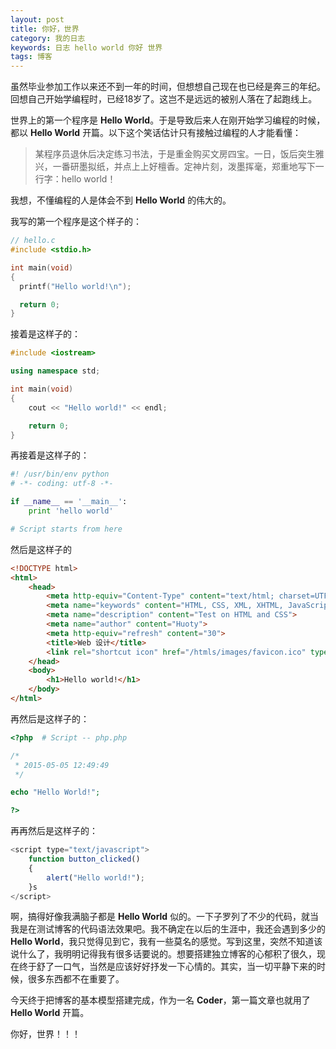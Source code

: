 ```yaml
---
layout: post
title: 你好，世界
category: 我的日志
keywords: 日志 hello world 你好 世界
tags: 博客
---
```


虽然毕业参加工作以来还不到一年的时间，但想想自己现在也已经是奔三的年纪。回想自己开始学编程时，已经18岁了。这岂不是远远的被别人落在了起跑线上。

世界上的第一个程序是 **Hello World**。于是导致后来人在刚开始学习编程的时候，都以 **Hello World** 开篇。以下这个笑话估计只有接触过编程的人才能看懂：

> 某程序员退休后决定练习书法，于是重金购买文房四宝。一日，饭后突生雅兴，一番研墨拟纸，并点上上好檀香。定神片刻，泼墨挥毫，郑重地写下一行字：hello world！

我想，不懂编程的人是体会不到 **Hello World** 的伟大的。

我写的第一个程序是这个样子的：

```cpp
// hello.c
#include <stdio.h>

int main(void)
{
  printf("Hello world!\n");

  return 0;
}
```

接着是这样子的：

```cpp
#include <iostream>

using namespace std;

int main(void)
{
    cout << "Hello world!" << endl;

    return 0;
}
```

再接着是这样子的：

```python
#! /usr/bin/env python
# -*- coding: utf-8 -*-

if __name__ == '__main__':
    print 'hello world'

# Script starts from here
```

然后是这样子的

```html
<!DOCTYPE html>
<html>
    <head>
        <meta http-equiv="Content-Type" content="text/html; charset=UTF-8">
        <meta name="keywords" content="HTML, CSS, XML, XHTML, JavaScript">
        <meta name="description" content="Test on HTML and CSS">
        <meta name="author" content="Huoty">
        <meta http-equiv="refresh" content="30">
        <title>Web 设计</title>
        <link rel="shortcut icon" href="/htmls/images/favicon.ico" type="image/x-icon" />
    </head>
    <body>
       	<h1>Hello world!</h1>
    </body>
</html>
```

再然后是这样子的：

```php
<?php  # Script -- php.php

/*
 * 2015-05-05 12:49:49
 */

echo "Hello World!";

?>
```

再再然后是这样子的：

```javascript
<script type="text/javascript">
	function button_clicked()
	{
		alert("Hello world!");
	}s
</script>
```

啊，搞得好像我满脑子都是 **Hello World** 似的。一下子罗列了不少的代码，就当我是在测试博客的代码语法效果吧。我不确定在以后的生涯中，我还会遇到多少的 **Hello World**，我只觉得见到它，我有一些莫名的感觉。写到这里，突然不知道该说什么了，我明明记得我有很多话要说的。想要搭建独立博客的心郁积了很久，现在终于舒了一口气，当然是应该好好抒发一下心情的。其实，当一切平静下来的时候，很多东西都不在重要了。

今天终于把博客的基本模型搭建完成，作为一名 **Coder**，第一篇文章也就用了 **Hello World** 开篇。

你好，世界！！！
